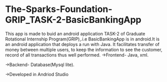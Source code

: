 # The-Sparks-Foundation-GRIP_TASK-2-BasicBankingApp
 This app is made to buid an android application TASK-2 of Graduate Rotational Internship Program(GRIP),.i.e BasicBankingApp is in android.It is an android application that deploys a run with Java. It facilitates transfer of money between multiple users, to keep the information to see the customer, record of all transactions thus well performed. 
 ->Frontend- Java, xml. 
 
 ->Backend- Database(Mysql lite). 
 
 ->Developed in Andriod Studio
